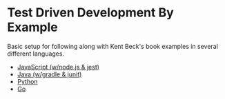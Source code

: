 # Test Driven Development By Example

Basic setup for following along with Kent Beck's book examples in several different languages.

* [JavaScript (w/node.js & jest)](/js)
* [Java (w/gradle & junit)](/java)
* [Python](/py)
* [Go](/go)
